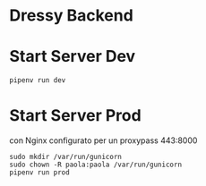 # Dressy Backend

# Start Server Dev
```shell
pipenv run dev
```

# Start Server Prod
con Nginx configurato per un proxypass 443:8000

```shell
sudo mkdir /var/run/gunicorn
sudo chown -R paola:paola /var/run/gunicorn
pipenv run prod
```



